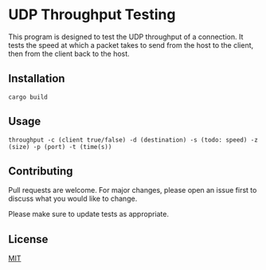 # UDP Throughput Testing

This program is designed to test the UDP throughput of a connection. It tests the speed at which a packet takes to send from the host to the client, then from the client back to the host.

## Installation
```
cargo build
```

## Usage
```
throughput -c (client true/false) -d (destination) -s (todo: speed) -z (size) -p (port) -t (time(s))
```

## Contributing
Pull requests are welcome. For major changes, please open an issue first to discuss what you would like to change.

Please make sure to update tests as appropriate.

## License
[MIT](https://choosealicense.com/licenses/mit/)
